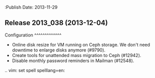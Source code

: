 :Publish Date: 2013-11-29

Release 2013_038 (2013-12-04)
-----------------------------


Configuration
^^^^^^^^^^^^^

* Online disk resize for VM running on Ceph storage. We don't need downtime to
  enlarge disks anymore (#9790).
* Create tools for unattended mass migration to Ceph (#12942).
* Disable monthly password reminders in Mailman (#12548).

.. vim: set spell spelllang=en:
